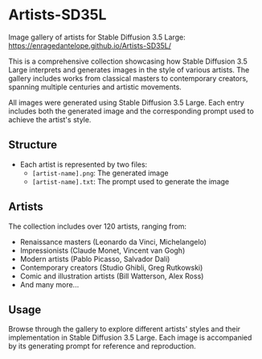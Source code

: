 # Artists-SD35L
Image gallery of artists for Stable Diffusion 3.5 Large: https://enragedantelope.github.io/Artists-SD35L/ 

This is a comprehensive collection showcasing how Stable Diffusion 3.5 Large interprets and generates images in the style of various artists. The gallery includes works from classical masters to contemporary creators, spanning multiple centuries and artistic movements.

All images were generated using Stable Diffusion 3.5 Large. Each entry includes both the generated image and the corresponding prompt used to achieve the artist's style.

## Structure
- Each artist is represented by two files:
  - `[artist-name].png`: The generated image
  - `[artist-name].txt`: The prompt used to generate the image

## Artists
The collection includes over 120 artists, ranging from:
- Renaissance masters (Leonardo da Vinci, Michelangelo)
- Impressionists (Claude Monet, Vincent van Gogh)
- Modern artists (Pablo Picasso, Salvador Dali)
- Contemporary creators (Studio Ghibli, Greg Rutkowski)
- Comic and illustration artists (Bill Watterson, Alex Ross)
- And many more...

## Usage
Browse through the gallery to explore different artists' styles and their implementation in Stable Diffusion 3.5 Large. Each image is accompanied by its generating prompt for reference and reproduction.
